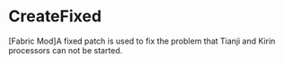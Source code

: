 # CreateFixed
[Fabric Mod]A fixed patch is used to fix the problem that Tianji and Kirin processors can not be started.
